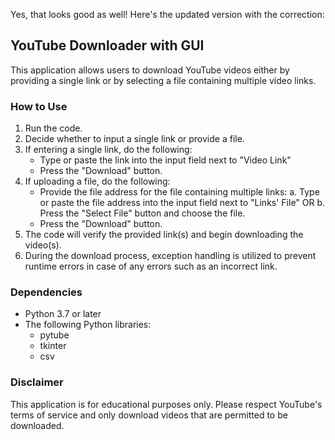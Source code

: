 Yes, that looks good as well! Here's the updated version with the correction:

## YouTube Downloader with GUI

This application allows users to download YouTube videos either by providing a single link or by selecting a file containing multiple video links.

### How to Use

1. Run the code.
2. Decide whether to input a single link or provide a file.
3. If entering a single link,  do the following:
    - Type or paste the link into the input field next to "Video Link"
    - Press the "Download" button. 
4. If uploading a file, do the following:
    - Provide the file address for the file containing multiple links:
      a. Type or paste the file address into the input field next to "Links' File" OR
      b. Press the "Select File" button and choose the file.
    - Press the "Download" button.
5. The code will verify the provided link(s) and begin downloading the video(s).
6. During the download process, exception handling is utilized to prevent runtime errors in case of any errors such as an incorrect link.

### Dependencies

- Python 3.7 or later
- The following Python libraries:
  - pytube
  - tkinter
  - csv

### Disclaimer

This application is for educational purposes only. Please respect YouTube's terms of service and only download videos that are permitted to be downloaded.
